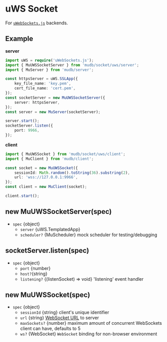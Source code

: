 # uWS Socket
For [`uWebSockets.js`](https://github.com/uNetworking/uWebSockets.js) backends.

## Example

**server**
```ts
import uWS = require('uWebSockets.js');
import { MuUWSSocketServer } from 'mudb/socket/uws/server';
import { MuServer } from 'mudb/server';

const httpsServer = uWS.SSLApp({
    key_file_name: 'key.pem',
    cert_file_name: 'cert.pem',
});
const socketServer = new MuUWSSocketServer({
    server: httpsServer,
});
const server = new MuServer(socketServer);

server.start();
socketServer.listen({
    port: 9966,
});
```

**client**
```ts
import { MuUWSSocket } from 'mudb/socket/uws/client';
import { MuClient } from 'mudb/client';

const socket = new MuUWSSocket({
    sessionId: Math.random().toString(36).substring(2),
    url: 'wss://127.0.0.1:9966',
});
const client = new MuClient(socket);

client.start();
```

## new MuUWSSocketServer(spec)
* `spec` {object}
    * `server` {uWS.TemplatedApp}
    * `scheduler?` {MuScheduler} mock scheduler for testing/debugging

## socketServer.listen(spec)
* `spec` {object}
    * `port` {number}
    * `host?`{string}
    * `listening?` {(listenSocket) => void} 'listening' event handler

## new MuUWSSocket(spec)
* `spec` {object}
    * `sessionId` {string} client's unique identifier
    * `url` {string} [WebSocket URL](https://tools.ietf.org/html/rfc6455#page-14) to server
    * `maxSockets?` {number} maximum amount of concurrent WebSockets client can have, defaults to 5
    * `ws?` {WebSocket} `WebSocket` binding for non-browser environment
